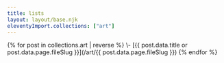 ```yaml
---
title: lists
layout: layout/base.njk
eleventyImport.collections: ["art"]
---
```


<div class="pages-article">
{% for post in collections.art | reverse %}
 \- [{{ post.data.title or post.data.page.fileSlug }}](/art/{{ post.data.page.fileSlug }})
{% endfor %}
</div>
